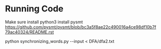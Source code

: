 # Running Code

Make sure 
install python3
install pysmt
https://github.com/pysmt/pysmt/blob/bc3a5f8ae22c490016a4ce98df10b7f79ac40324/README.rst

python synchronizing_words.py --input < DFA/dfa2.txt
